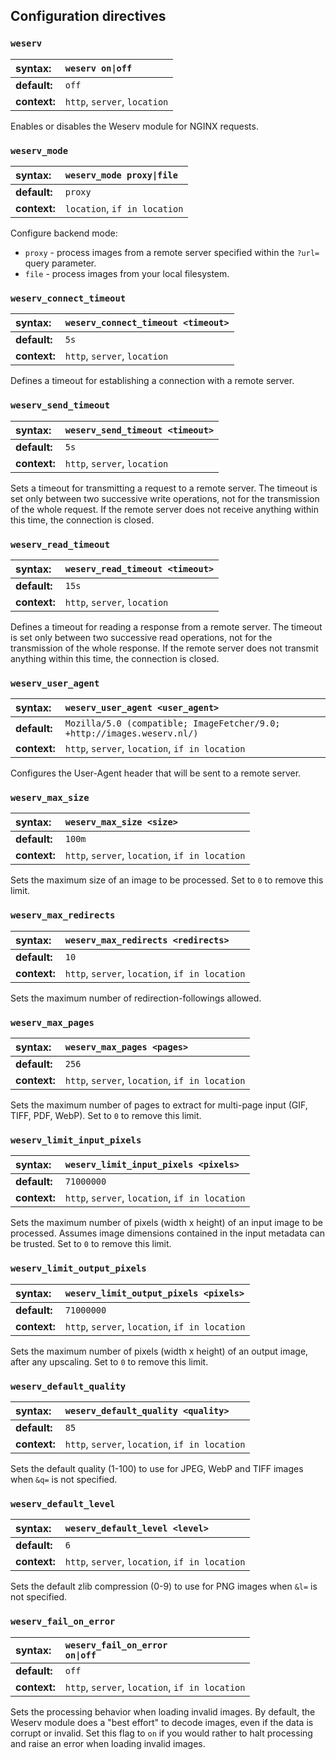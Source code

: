## Configuration directives

### `weserv`

| syntax:      | <code>weserv on&#124;off</code> |
| :----------- | :------------------------------ |
| **default:** | `off`                           |
| **context:** | `http`, `server`, `location`    |

Enables or disables the Weserv module for NGINX requests.

### `weserv_mode`

| syntax:      | <code>weserv_mode proxy&#124;file</code> |
| :----------- | :--------------------------------------- |
| **default:** | `proxy`                                  |
| **context:** | `location`, `if in location`             |

Configure backend mode:
- `proxy` - process images from a remote server specified within the `?url=`
  query parameter.
- `file`  - process images from your local filesystem.

### `weserv_connect_timeout`

| syntax:      | `weserv_connect_timeout <timeout>` |
| :----------- | :--------------------------------- |
| **default:** | `5s`                               |
| **context:** | `http`, `server`, `location`       |

Defines a timeout for establishing a connection with a remote server.

### `weserv_send_timeout`

| syntax:      | `weserv_send_timeout <timeout>` |
| :----------- | :------------------------------ |
| **default:** | `5s`                            |
| **context:** | `http`, `server`, `location`    |

Sets a timeout for transmitting a request to a remote server. The timeout is
set only between two successive write operations, not for the transmission of
the whole request. If the remote server does not receive anything within this
time, the connection is closed.

### `weserv_read_timeout`

| syntax:      | `weserv_read_timeout <timeout>` |
| :----------- | :------------------------------ |
| **default:** | `15s`                           |
| **context:** | `http`, `server`, `location`    |

Defines a timeout for reading a response from a remote server. The timeout is
set only between two successive read operations, not for the transmission of
the whole response. If the remote server does not transmit anything within this
time, the connection is closed.

### `weserv_user_agent`

| syntax:      | `weserv_user_agent <user_agent>`                                        |
| :----------- | :---------------------------------------------------------------------- |
| **default:** | `Mozilla/5.0 (compatible; ImageFetcher/9.0; +http://images.weserv.nl/)` |
| **context:** | `http`, `server`, `location`, `if in location`                          |

Configures the User-Agent header that will be sent to a remote server.

### `weserv_max_size`

| syntax:      | `weserv_max_size <size>`                       |
| :----------- | :--------------------------------------------- |
| **default:** | `100m`                                         |
| **context:** | `http`, `server`, `location`, `if in location` |

Sets the maximum size of an image to be processed. Set to `0` to remove this
limit.

### `weserv_max_redirects`

| syntax:      | `weserv_max_redirects <redirects>`             |
| :----------- | :--------------------------------------------- |
| **default:** | `10`                                           |
| **context:** | `http`, `server`, `location`, `if in location` |

Sets the maximum number of redirection-followings allowed.

### `weserv_max_pages`

| syntax:      | `weserv_max_pages <pages>`                     |
| :----------- | :--------------------------------------------- |
| **default:** | `256`                                          |
| **context:** | `http`, `server`, `location`, `if in location` |

Sets the maximum number of pages to extract for multi-page input (GIF, TIFF,
PDF, WebP). Set to `0` to remove this limit.

### `weserv_limit_input_pixels`

| syntax:      | `weserv_limit_input_pixels <pixels>`           |
| :----------- | :--------------------------------------------- |
| **default:** | `71000000`                                     |
| **context:** | `http`, `server`, `location`, `if in location` |

Sets the maximum number of pixels (width x height) of an input image to be
processed. Assumes image dimensions contained in the input metadata can be
trusted. Set to `0` to remove this limit.

### `weserv_limit_output_pixels`

| syntax:      | `weserv_limit_output_pixels <pixels>`          |
| :----------- | :--------------------------------------------- |
| **default:** | `71000000`                                     |
| **context:** | `http`, `server`, `location`, `if in location` |

Sets the maximum number of pixels (width x height) of an output image, after
any upscaling. Set to `0` to remove this limit.

### `weserv_default_quality`

| syntax:      | `weserv_default_quality <quality>`             |
| :----------- | :--------------------------------------------- |
| **default:** | `85`                                           |
| **context:** | `http`, `server`, `location`, `if in location` |

Sets the default quality (1-100) to use for JPEG, WebP and TIFF images when
`&q=` is not specified.

### `weserv_default_level`

| syntax:      | `weserv_default_level <level>`                 |
| :----------- | :--------------------------------------------- |
| **default:** | `6`                                            |
| **context:** | `http`, `server`, `location`, `if in location` |

Sets the default zlib compression (0-9) to use for PNG images when `&l=` is
not specified.

### `weserv_fail_on_error`

| syntax:      | <code>weserv_fail_on_error on&#124;off</code>  |
| :----------- | :--------------------------------------------- |
| **default:** | `off`                                          |
| **context:** | `http`, `server`, `location`, `if in location` |

Sets the processing behavior when loading invalid images. By default, the Weserv
module does a "best effort" to decode images, even if the data is corrupt or
invalid. Set  this flag to `on` if you would rather to halt processing and raise
an error when loading invalid images.
